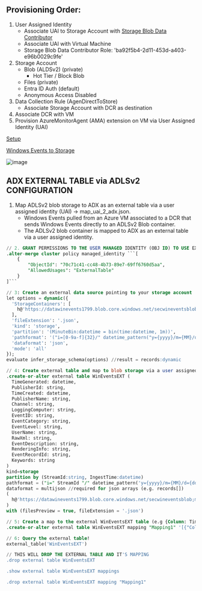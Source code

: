 Provisioning Order:
-------------------
1. User Assigned Identity
   - Associate UAI to Storage Account with [Storage Blob Data Contributor](https://learn.microsoft.com/en-us/azure/role-based-access-control/built-in-roles)
   - Associate UAI with Virtual Machine
   - Storage Blob Data Contributor Role: 'ba92f5b4-2d11-453d-a403-e96b0029c9fe'
3. Storage Account
   - Blob (ALDSv2) (private)
     - Hot Tier / Block Blob
   - Files (private)
   - Entra ID Auth (default)
   - Anonymous Access Disabled
4. Data Collection Rule (AgenDirectToStore)
   - Associate Storage Account with DCR as destination
5. Associate DCR with VM
6. Provision AzureMonitorAgent (AMA) extension on VM via User Assigned Identity (UAI)


[Setup](https://learn.microsoft.com/en-us/azure/azure-monitor/vm/send-event-hubs-storage?tabs=windows%2Cwindows-1)

[Windows Events to Storage](https://learn.microsoft.com/en-us/azure/azure-monitor/essentials/data-collection-rule-samples)

![image](https://github.com/user-attachments/assets/499e80fc-df5b-4b78-8ebf-41ab9d34e4b4)
## ADX EXTERNAL TABLE via ADLSv2 CONFIGURATION
1. Map ADLSv2 blob storage to ADX as an external table via a user assigned identity (UAI) -> map_uai_2_adx.json. </br>
   - Windows Events pulled from an Azure VM associated to a DCR that sends Windows Events directly to an ADLSv2 Blob container. </br>
   - The ADLSv2 blob container is mapped to ADX as an external table via a user assigned identity. </br>
   
```sql
// 2. GRANT PERMISSIONS TO THE USER MANAGED IDENTITY (OBJ ID) TO USE EXTERNAL TABLES
.alter-merge cluster policy managed_identity ```[
    {
        "ObjectId": "70c71c41-cc48-4b73-89e7-69ff6760d5aa",
        "AllowedUsages": "ExternalTable"
    }
]```
```
```sql
// 3: Create an external data source pointing to your storage account
let options = dynamic({
  'StorageContainers': [
    h@'https://datawinevents1799.blob.core.windows.net/secwineventsblob/i=56cc5340e30806d24a8691cb02ee613f/y=2025/m=04/d=06/h=03/m=00;impersonate'
  ],
  'fileExtension': '.json',
  'kind': 'storage',
  'partition': '(MinuteBin:datetime = bin(time:datetime, 1m))',
  'pathformat': '("i=[0-9a-f]{32}/" datetime_pattern("y={yyyy}/m={MM}/d={dd}/h={hh}/m={mm}",MinuteBin))',
  'dataformat': 'json',
  'mode': 'all'
});
evaluate infer_storage_schema(options) //result = records:dynamic
```
```sql
// 4: Create external table and map to blob storage via a user assigned identity
.create-or-alter external table WinEventsEXT (
  TimeGenerated: datetime,
  PublisherId: string,
  TimeCreated: datetime,
  PublisherName: string,
  Channel: string,
  LoggingComputer: string,
  EventID: string,
  EventCategory: string,
  EventLevel: string,
  UserName: string,
  RawXml: string,
  EventDescription: string,
  RenderingInfo: string,
  EventRecordId: string,
  Keywords: string
)
kind=storage
partition by (StreamId:string, IngestTime:datetime)
pathformat = ("i=" StreamId "/" datetime_pattern('y={yyyy}/m={MM}/d={dd}/h={HH}/m={mm}',IngestTime))
dataformat = multijson //required for json arrays (e.g. records[])
(
  h@'https://datawinevents1799.blob.core.windows.net/secwineventsblob;managed_identity=70c71c41-cc48-4b73-89e7-69ff6760d5aa'
)
with (filesPreview = true, fileExtension = '.json')
```
```sql
// 5: Create a map to the external WinEventsEXT table (e.g {Column: TimeGenerated -> "Properties":{"Path":"$.records[0].time"}})
.create-or-alter external table WinEventsEXT mapping "Mapping1" '[{"Column":"TimeGenerated","Properties":{"Path":"$.records[0].time"}},{"Column":"PublisherId","Properties":{"Path":"$.records[0].PublisherId"}},{"Column":"TimeCreated","Properties":{"Path":"$.records[0].TimeCreated"}},{"Column":"PublisherName","Properties":{"Path":"$.records[0].PublisherName"}},{"Column":"Channel","Properties":{"Path":"$.records[0].Channel"}},{"Column":"LoggingComputer","Properties":{"Path":"$.records[0].LoggingComputer"}},{"Column":"EventID","Properties":{"Path":"$.records[0].EventNumber"}},{"Column":"EventCategory","Properties":{"Path":"$.records[0].EventCategory"}},{"Column":"EventLevel","Properties":{"Path":"$.records[0].EventLevel"}},{"Column":"UserName","Properties":{"Path":"$.records[0].UserName"}},{"Column":"RawXml","Properties":{"Path":"$.records[0].RawXml"}},{"Column":"EventDescription","Properties":{"Path":"$.records[0].EventDescription"}},{"Column":"RenderingInfo","Properties":{"Path":"$.records[0].RenderingInfo"}},{"Column":"EventRecordId","Properties":{"Path":"$.records[0].EventRecordId"}},{"Column":"Keywords","Properties":{"Path":"$.records[0].Keywords"}}]'
```
```sql
// 6: Query the external table!
external_table('WinEventsEXT')
```
```sql
// THIS WILL DROP THE EXTERNAL TABLE AND IT'S MAPPING
.drop external table WinEventsEXT

.show external table WinEventsEXT mappings 

.drop external table WinEventsEXT mapping "Mapping1"
```
